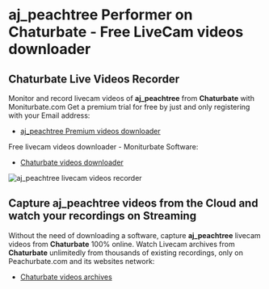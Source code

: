 # aj_peachtree Performer on Chaturbate - Free LiveCam videos downloader

## Chaturbate Live Videos Recorder

Monitor and record livecam videos of **aj_peachtree** from **Chaturbate** with Moniturbate.com
Get a premium trial for free by just and only registering with your Email address:
* [aj_peachtree Premium videos downloader](https://moniturbate.com/request-demo-licence-key.html)

Free livecam videos downloader - Moniturbate Software:
* [Chaturbate videos downloader](https://moniturbate.com/moniturbate-download-software.html)

![aj_peachtree livecam videos recorder](https://peachurnet.com/templates/moniturbate-software.png)


## Capture aj_peachtree videos from the Cloud and watch your recordings on Streaming

Without the need of downloading a software, capture **aj_peachtree** livecam videos from **Chaturbate** 100% online.
Watch Livecam archives from **Chaturbate** unlimitedly from thousands of existing recordings, only on Peachurbate.com and its websites network:
* [Chaturbate videos archives](https://peachurnet.com/)